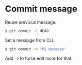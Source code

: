 # Commit message


Reuse previous message.

```sh
$ git commit -C HEAD
```

Set a message from CLI.

```sh
$ git commit -m "My message"
```

Add `-e` to force edit more for that.


